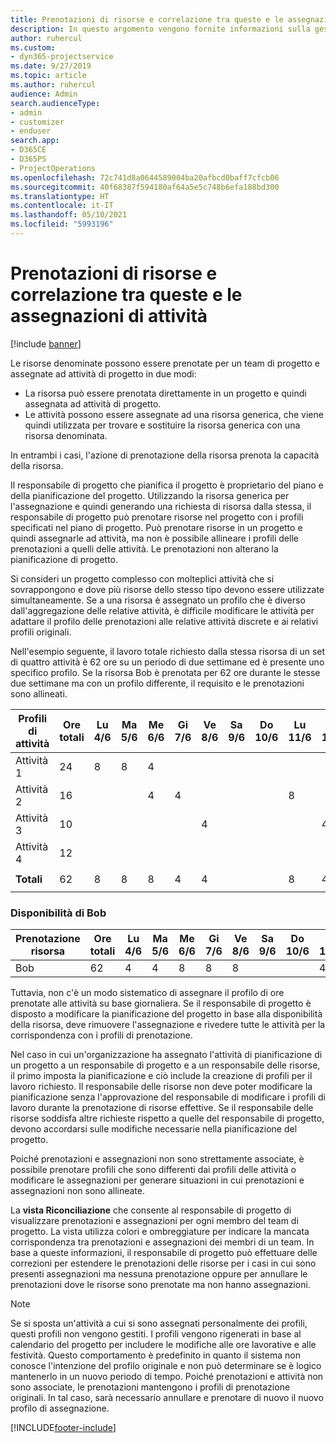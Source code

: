 ```yaml
---
title: Prenotazioni di risorse e correlazione tra queste e le assegnazioni di attività
description: In questo argomento vengono fornite informazioni sulla gestione di risorse denominate, prenotazioni di risorse e assegnazioni di attività e sulla correlazione tra le stesse.
author: ruhercul
ms.custom:
- dyn365-projectservice
ms.date: 9/27/2019
ms.topic: article
ms.author: ruhercul
audience: Admin
search.audienceType:
- admin
- customizer
- enduser
search.app:
- D365CE
- D365PS
- ProjectOperations
ms.openlocfilehash: 72c741d8a0644589004ba20afbcd0baff7cfcb06
ms.sourcegitcommit: 40f68387f594180af64a5e5c748b6efa188bd300
ms.translationtype: HT
ms.contentlocale: it-IT
ms.lasthandoff: 05/10/2021
ms.locfileid: "5993196"
---
```

# <a name="resource-bookings-and-how-they-relate-to-task-assignments"></a>Prenotazioni di risorse e correlazione tra queste e le assegnazioni di attività

[!include [banner](../includes/psa-now-project-operations.md)]

Le risorse denominate possono essere prenotate per un team di progetto e assegnate ad attività di progetto in due modi:

- La risorsa può essere prenotata direttamente in un progetto e quindi assegnata ad attività di progetto.
- Le attività possono essere assegnate ad una risorsa generica, che viene quindi utilizzata per trovare e sostituire la risorsa generica con una risorsa denominata. 

In entrambi i casi, l'azione di prenotazione della risorsa prenota la capacità della risorsa.

Il responsabile di progetto che pianifica il progetto è proprietario del piano e della pianificazione del progetto. Utilizzando la risorsa generica per l'assegnazione e quindi generando una richiesta di risorsa dalla stessa, il responsabile di progetto può prenotare risorse nel progetto con i profili specificati nel piano di progetto. Può prenotare risorse in un progetto e quindi assegnarle ad attività, ma non è possibile allineare i profili delle prenotazioni a quelli delle attività. Le prenotazioni non alterano la pianificazione di progetto.

Si consideri un progetto complesso con molteplici attività che si sovrappongono e dove più risorse dello stesso tipo devono essere utilizzate simultaneamente. Se a una risorsa è assegnato un profilo che è diverso dall'aggregazione delle relative attività, è difficile modificare le attività per adattare il profilo delle prenotazioni alle relative attività discrete e ai relativi profili originali.

Nell'esempio seguente, il lavoro totale richiesto dalla stessa risorsa di un set di quattro attività è 62 ore su un periodo di due settimane ed è presente uno specifico profilo. Se la risorsa Bob è prenotata per 62 ore durante le stesse due settimane ma con un profilo differente, il requisito e le prenotazioni sono allineati.

| **Profili di attività**    | **Ore totali** | Lu 4/6 | Ma 5/6 | Me 6/6 | Gi 7/6 | Ve 8/6 | Sa 9/6 | Do 10/6 | Lu 11/6 | Ma 12/6 | Me 13/6 | Gi 14/6 | Ve 15/6 |
|----------------------|-----------------|--------|--------|--------|--------|--------|--------|---------|---------|---------|---------|---------|---------|
| Attività 1               | 24              | 8      | 8      | 4      |        |        |        |         |         |         | 4       |         |         |
| Attività 2               | 16              |        |        | 4      | 4      |        |        |         | 8       |         |         |         |         |
| Attività 3               | 10              |        |        |        |        | 4      |        |         |         | 4       |         | 2       |         |
| Attività 4               | 12              |        |        |        |        |        |        |         |         |         | 4       |         | 8       |
|                      |                 |        |        |        |        |        |        |         |         |         |         |         |         |
| **Totali**           | 62              | 8      | 8      | 8      | 4      | 4      |        |         | 8       | 4       | 8       | 2       | 8       |
|                      |                 |        |        |        |        |        |        |         |         |         |         |

### <a name="bobs-availability"></a>Disponibilità di Bob
| **Prenotazione risorsa** | **Ore totali** | Lu 4/6 | Ma 5/6 | Me 6/6 | Gi 7/6 | Ve 8/6 | Sa 9/6 | Do 10/6 | Lu 11/6 | Ma 12/6 | Me 13/6 | Gi 14/6 | Ve 15/6 |
|------------------------|-----------------|--------|--------|--------|--------|--------|--------|---------|---------|---------|---------|---------|---------|
| Bob                    | 62              | 4      | 4      | 8      | 8      | 8      |        |         | 4       | 4       | 8       | 8       | 6       |

Tuttavia, non c'è un modo sistematico di assegnare il profilo di ore prenotate alle attività su base giornaliera. Se il responsabile di progetto è disposto a modificare la pianificazione del progetto in base alla disponibilità della risorsa, deve rimuovere l'assegnazione e rivedere tutte le attività per la corrispondenza con i profili di prenotazione.

Nel caso in cui un'organizzazione ha assegnato l'attività di pianificazione di un progetto a un responsabile di progetto e a un responsabile delle risorse, il primo imposta la pianificazione e ciò include la creazione di profili per il lavoro richiesto. Il responsabile delle risorse non deve poter modificare la pianificazione senza l'approvazione del responsabile di modificare i profili di lavoro durante la prenotazione di risorse effettive. Se il responsabile delle risorse soddisfa altre richieste rispetto a quelle del responsabile di progetto, devono accordarsi sulle modifiche necessarie nella pianificazione del progetto.

Poiché prenotazioni e assegnazioni non sono strettamente associate, è possibile prenotare profili che sono differenti dai profili delle attività o modificare le assegnazioni per generare situazioni in cui prenotazioni e assegnazioni non sono allineate.

La **vista Riconciliazione** che consente al responsabile di progetto di visualizzare prenotazioni e assegnazioni per ogni membro del team di progetto. La vista utilizza colori e ombreggiature per indicare la mancata corrispondenza tra prenotazioni e assegnazioni dei membri di un team. In base a queste informazioni, il responsabile di progetto può effettuare delle correzioni per estendere le prenotazioni delle risorse per i casi in cui sono presenti assegnazioni ma nessuna prenotazione oppure per annullare le prenotazioni dove le risorse sono prenotate ma non hanno assegnazioni.

> [!NOTE]
> Se si sposta un'attività a cui si sono assegnati personalmente dei profili, questi profili non vengono gestiti. I profili vengono rigenerati in base al calendario del progetto per includere le modifiche alle ore lavorative e alle festività. Questo comportamento è predefinito in quanto il sistema non conosce l'intenzione del profilo originale e non può determinare se è logico mantenerlo in un nuovo periodo di tempo. Poiché prenotazioni e attività non sono associate, le prenotazioni mantengono i profili di prenotazione originali. In tal caso, sarà necessario annullare e prenotare di nuovo il nuovo profilo di assegnazione.



[!INCLUDE[footer-include](../includes/footer-banner.md)]